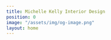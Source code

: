 ```yaml
---
title: Michelle Kelly Interior Design
position: 0
image: "/assets/img/og-image.png"
layout: home
---
```


